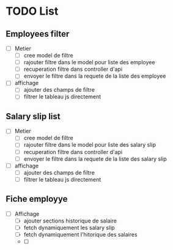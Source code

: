 # TODO List

## Employees filter

- [ ] Metier
  - [ ] cree model de filtre
  - [ ] rajouter filtre dans le model pour liste des employee
  - [ ] recuperation filtre dans controller d'api
  - [ ] envoyer le filtre dans la requete de la liste des employee
- [ ] affichage
  - [ ] ajouter des champs de filtre
  - [ ] filtrer le tableau js directement

## Salary slip list

- [ ] Metier
  - [ ] cree model de filtre
  - [ ] rajouter filtre dans le model pour liste des salary slip
  - [ ] recuperation filtre dans controller d'api
  - [ ] envoyer le filtre dans la requete de la liste des salary slip
- [ ] affichage
  - [ ] ajouter des champs de filtre
  - [ ] filtrer le tableau js directement

## Fiche employye

- [ ] Affichage
  - [ ] ajouter sections historique de salaire
  - [ ] fetch dynamiquement les salary slip
  - [ ] fetch dynamiquement l'hitorique des salaires
  - [ ]
